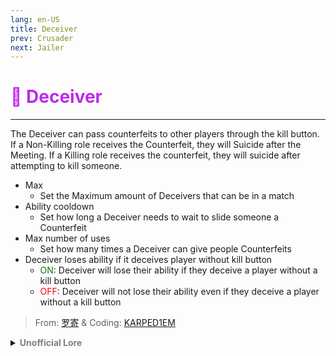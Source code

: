 ```yaml
---
lang: en-US
title: Deceiver
prev: Crusader
next: Jailer
---
```


# <font color="#be29ec">👿 <b>Deceiver</b></font> <Badge text="Killing" type="tip" vertical="middle"/>
---

The Deceiver can pass counterfeits to other players through the kill button. If a Non-Killing role receives the Counterfeit, they will Suicide after the Meeting. If a Killing role receives the counterfeit, they will suicide after attempting to kill someone.
* Max
  * Set the Maximum amount of Deceivers that can be in a match
* Ability cooldown
  * Set how long a Deceiver needs to wait to slide someone a Counterfeit
* Max number of uses
  * Set how many times a Deceiver can give people Counterfeits
* Deceiver loses ability if it deceives player without kill button
  * <font color=green>ON</font>: Deceiver will lose their ability if they deceive a player without a kill button
  * <font color=red>OFF</font>: Deceiver will not lose their ability even if they deceive a player without a kill button

> From: [罗寄](#) & Coding: [KARPED1EM](https://github.com/KARPED1EM)

<details>
<summary><b><font color=gray>Unofficial Lore</font></b></summary>

Placeholder: This role is a ROLE OH EM GOSH
> Submitted by: Member
</details>